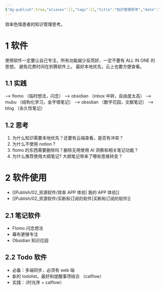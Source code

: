 ```yaml
---
{"dg-publish":true,"aliases":[],"tags":[],"title":"知识管理思考","date":"2025-06-01T07:44:38+08:00","date_modify":"2025-07-13T12:17:55+08:00","permalink":"/Publish/03_知识阅读/知识管理思考/","dgPassFrontmatter":true,"created":"2025-06-01T07:44:38+08:00","updated":"2025-07-13T12:17:55+08:00"}
---
```


效率色情患者的知识管理思考。

# 1 软件

使用软件一定要让自己专注，所有功能越少反而好，一定不要有 ALL IN ONE 的思想。
避免花费时间在折腾软件上。
最好本地优先，云上也要方便查看。

## 1.1 实践

--> flomo （临时想法，闪念）
--> obsidian （inbox 中转，自由度太高）
--> mubu （结构化学习，金字塔笔记）
--> obsidian （数字花园，文献笔记）
--> blog （永久性笔记）

## 1.2 思考

1. 为什么知识需要本地优先？还要有云端查看，是否有冲突？
2. 为什么不使用 notion ?
3. flomo 的东西需要删除吗？删除无用使用 AI 洞察和相关笔记功能？
4. 为什么推荐使用大纲笔记? 大纲笔记带来了哪些思维转变？

# 2 软件使用

- [[Publish/02_资源软件/效率 APP 体验\| 我的 APP 体验]]
- [[Publish/02_资源软件/买断和订阅的软件\|买断和订阅的软件]]

## 2.1 笔记软件

- Flomo 闪念想法
- 幕布更够专注
- Obsidian 知识花园

## 2.2 Todo 软件

- 必备：多端同步，必须有 web 端
- 新的 todolist，最好和提醒事项结合 （calflow）
- 实践：（时光序 + calflow）
